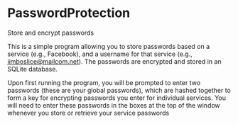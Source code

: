 PasswordProtection
==================

Store and encrypt passwords

This is a simple program allowing you to store passwords based on a service (e.g., Facebook), and a username for that service (e.g., jimboslice@mailcom.net). The passwords are encrypted and stored in an SQLite database.

Upon first running the program, you will be prompted to enter two passwords (these are your global passwords), which are hashed together to form a key for encrypting passwords you enter for individual services. You will need to enter these passwords in the boxes at the top of the window whenever you store or retrieve your service passwords
